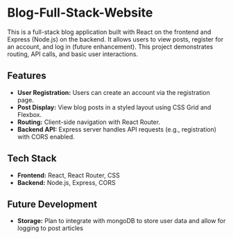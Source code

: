 # Blog-Full-Stack-Website
This is a full-stack blog application built with React on the frontend and Express (Node.js) on the backend. It allows users to view posts, register for an account, and log in (future enhancement). This project demonstrates routing, API calls, and basic user interactions.

## Features

- **User Registration:** Users can create an account via the registration page.
- **Post Display:** View blog posts in a styled layout using CSS Grid and Flexbox.
- **Routing:** Client-side navigation with React Router.
- **Backend API:** Express server handles API requests (e.g., registration) with CORS enabled.

## Tech Stack

- **Frontend:** React, React Router, CSS
- **Backend:** Node.js, Express, CORS

## Future Development

- **Storage:** Plan to integrate with mongoDB to store user data and allow for logging to post articles
